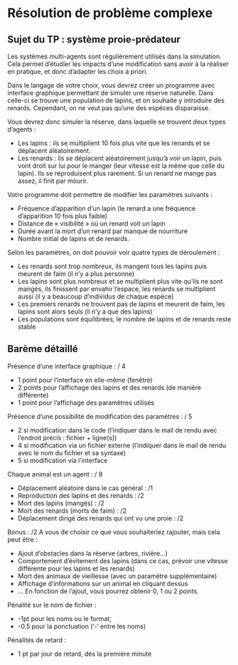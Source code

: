 # Résolution de problème complexe
## Sujet du TP : système proie-prédateur 

Les systèmes multi-agents sont régulièrement utilisés dans la simulation. Cela permet d’étudier les impacts d’une modification sans avoir à la réaliser en pratique, et donc d’adapter les choix à priori. 
 
Dans le langage de votre choix, vous devrez créer un programme avec interface graphique permettant de simuler une réserve naturelle. Dans celle-ci se trouve une population de lapins, et on souhaite y introduire des renards. Cependant, on ne veut pas qu’une des espèces disparaisse. 
 
Vous devrez donc simuler la réserve, dans laquelle se trouvent deux types d’agents : 
* Les lapins : ils se multiplient 10 fois plus vite que les renards et se déplacent aléatoirement.
* Les renards : ils se déplacent aléatoirement jusqu’à voir un lapin, puis vont droit sur lui pour le manger (leur vitesse est la même que celle du lapin). Ils se reproduisent plus rarement. Si un renard ne mange pas assez, il finit par mourir. 
 
Votre programme doit permettre de modifier les paramètres suivants :
* Fréquence d’apparition d’un lapin (le renard a une fréquence d’apparition 10 fois plus faible)
* Distance de « visibilité » où un renard voit un lapin
* Durée avant la mort d’un renard par manque de nourriture
* Nombre initial de lapins et de renards. 
 
Selon les paramètres, on doit pouvoir voir quatre types de déroulement :
* Les renards sont trop nombreux, ils mangent tous les lapins puis meurent de faim (il n’y a plus personne)
* Les lapins sont plus nombreux et se multiplient plus vite qu’ils ne sont mangés, ils finissent par envahir l’espace, les renards se multiplient aussi (il y a beaucoup d’individus de chaque espèce)
* Les premiers renards ne trouvent pas de lapins et meurent de faim, les lapins sont alors seuls (il n’y a que des lapins)
* Les populations sont équilibrées, le nombre de lapins et de renards reste stable

## Barème détaillé 
 
Présence d’une interface graphique : / 4
* 1 point pour l’interface en elle-même (fenêtre)
* 2 points pour l’affichage des lapins et des renards (de manière différente)
* 1 point pour l’affichage des paramètres utilisés 
 
Présence d’une possibilité de modification des paramètres : / 5
* 2 si modification dans le code (l’indiquer dans le mail de rendu avec l’endroit précis : fichier + ligne(s))
* 4 si modification via un fichier externe (l’indiquer dans le mail de rendu avec le nom du fichier et sa syntaxe)
* 5 si modification via l’interface 
 
Chaque animal est un agent : / 9
* Déplacement aléatoire dans le cas général : /1
* Reproduction des lapins et des renards : /2
* Mort des lapins (mangés) : /2
* Mort des renards (morts de faim) : /2
* Déplacement dirigé des renards qui ont vu une proie : /2 
 
Bonus : /2 A vous de choisir ce que vous souhaiteriez rajouter, mais cela peut être :
* Ajout d’obstacles dans la réserve (arbres, rivière…)
* Comportement d’évitement des lapins (dans ce cas, prévoir une vitesse différente pour les lapins et les renards)
* Mort des animaux de vieillesse (avec un paramètre supplémentaire)
* Affichage d’informations sur un animal en cliquant dessus
* … En fonction de l’ajout, vous pourrez obtenir 0, 1 ou 2 points. 
 
Pénalité sur le nom de fichier :
* -1pt pour les noms ou le format,
* -0.5 pour la ponctuation (‘-‘ entre les noms) 
 
Pénalités de retard :
* 1 pt par jour de retard, dès la première minute